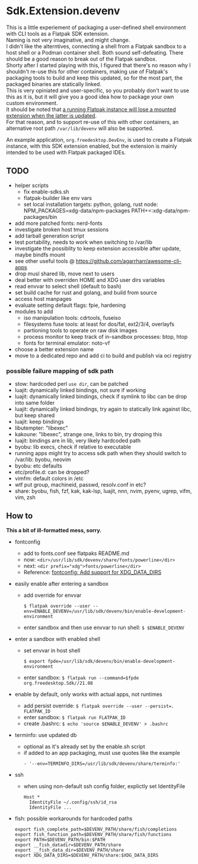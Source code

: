 # Sdk.Extension.devenv

This is a little experiement of packaging a user-defined shell environment with CLI tools as a Flatpak SDK extension.  
Naming is not very imaginative, and might change.  
I didn't like the alterntives, connecting a shell from a Flatpak sandbox to a host shell or a Podman container shell.
Both sound self-defeating. There should be a good reason to break out of the Flatpak sandbox.  
Shorty after I started playing with this, I figured that there's no reason why I shouldn't re-use this for other
containers, making use of Flatpak's packaging tools to build and keep this updated, so for the most part, the packaged
binaries are statically linked.  
This is very opiniated and user-specific, so you probably don't want to use this as it is, but it will give you a good
idea how to package your own custom environment.  
It should be noted that [a running Flatpak instance will lose a mounted extension when the latter is updated](https://github.com/flatpak/flatpak/issues/4356).  
For that reason, and to support re-use of this with other containers, an alternative root path `/var/lib/devenv` will
also be supported.

An example application, `org.freedesktop.DevEnv`, is used to create a Flatpak instance, with this SDK extension enabled,
but the extension is mainly intended to be used with Flatpak packaged IDEs.


## TODO
* helper scripts
  * fix enable-sdks.sh
  * flatpak-builder like env vars
  * set local installation targets: python, golang, rust
    node: NPM_PACKAGES=xdg-data/npm-packages
          PATH+=:xdg-data/npm-packages/bin
* add more patched fonts: nerd-fonts
* investigate broken host tmux sessions
* add tarball generation script
* test portability, needs to work when switching to /var/lib
* investigate the possiblity to keep extension accessible after update, maybe bindfs mount
* see other useful tools @ https://github.com/agarrharr/awesome-cli-apps
* drop musl shared lib, move next to users
* deal better with overriden HOME and XDG user dirs variables
* read envvar to select shell (default to bash)
* set build cache for rust and golang, and build from source
* access host manpages
* evaluate setting default flags: fpie, hardening
* modules to add
  * iso manipulation tools: cdrtools, fuseiso
  * filesystems fuse tools: at least for dos/fat, ext2/3/4, overlayfs
  * partioning tools to operate on raw disk images
  * process monitor to keep track of in-sandbox processes: btop, htop
  * fonts for terminal emulator: noto-vf
* choose a better extension name
* move to a dedicated repo and add ci to build and publish via oci registry

### possible failure mapping of sdk path
* stow: hardcoded perl `use dir`, can be patched
* luajit: dynamically linked bindings, not sure if working
* luajit: dynamically linked bindings, check if symlink to libc can be drop into same folder
* luajit: dynamically linked bindings, try again to statically link against libc, but keep shared
* luajit: keep bindings
* libutempter: "libexec"
* kakoune: "libexec", strange one, links to bin, try droping this
* luajit: bindings are in lib, very likely hardcoded path
* byobu: lib execs, check if relative to executable
* running apps might try to access sdk path when they should switch to /var/lib: byobu, neovim
* byobu: etc defaults
* etc/profile.d: can be dropped?
* vimfm: default colors in /etc
* wtf put group, machineid, passwd, resolv.conf in etc?
* share: byobu, fish, fzf, kak, kak-lsp, luajit, nnn, nvim, pyenv, ugrep, vifm, vim, zsh


## How to

**This a bit of ill-formatted mess, sorry.**

* fontconfig
  * add to fonts.conf see flatpaks README.md
  * now: `<dir>/usr/lib/sdk/devenv/share/fonts/powerline</dir>`
  * next: `<dir prefix="xdg">fonts/powerline</dir>`
  * Reference: [fontconfig: Add support for XDG_DATA_DIRS](https://gitlab.freedesktop.org/fontconfig/fontconfig/-/commit/6f27f42e6140030715075aa3bd3e5cc9e2fdc6f1)

* easily enable after entering a sandbox
  * add override for envvar
    ```
    $ flatpak override --user --env=ENABLE_DEVENV=/usr/lib/sdk/devenv/bin/enable-development-environment
    ```
  * enter sandbox and then use envvar to run shell: `$ $ENABLE_DEVENV`

* enter a sandbox with enabled shell
  * set envvar in host shell
    ```
    $ export fpde=/usr/lib/sdk/devenv/bin/enable-development-environment
    ```
  * enter sandbox: `$ flatpak run --command=$fpde org.freedesktop.Sdk//21.08`

* enable by default, only works with actual apps, not runtimes
  * add persist override:  `$ flatpak override --user --persist=. FLATPAK_ID`
  * enter sandbox: `$ flatpak run FLATPAK_ID`
  * create .bashrc: `$ echo 'source $ENABLE_DEVENV' > .bashrc`

* terminfo: use updated db
  * optional as it's already set by the enable.sh script
  * if added to an app packaging, must use quotes like the example
    ```
    - '--env=TERMINFO_DIRS=/usr/lib/sdk/devenv/share/terminfo:'
    ```

* ssh
  * when using non-default ssh config folder, explictly set IdentityFile
    ```
    Host *
      IdentityFile ~/.config/ssh/id_rsa
      IdentityFile ...
    ```

* fish: possible workarounds for hardcoded paths
  ```
  export fish_complete_path=$DEVENV_PATH/share/fish/completions
  export fish_function_path=$DEVENV_PATH/share/fish/functions
  export PATH=$DEVENV_PATH/bin:$PATH
  export __fish_datadir=$DEVENV_PATH/share
  export __fish_data_dir=$DEVENV_PATH/share
  export XDG_DATA_DIRS=$DEVENV_PATH/share:$XDG_DATA_DIRS
  ```
